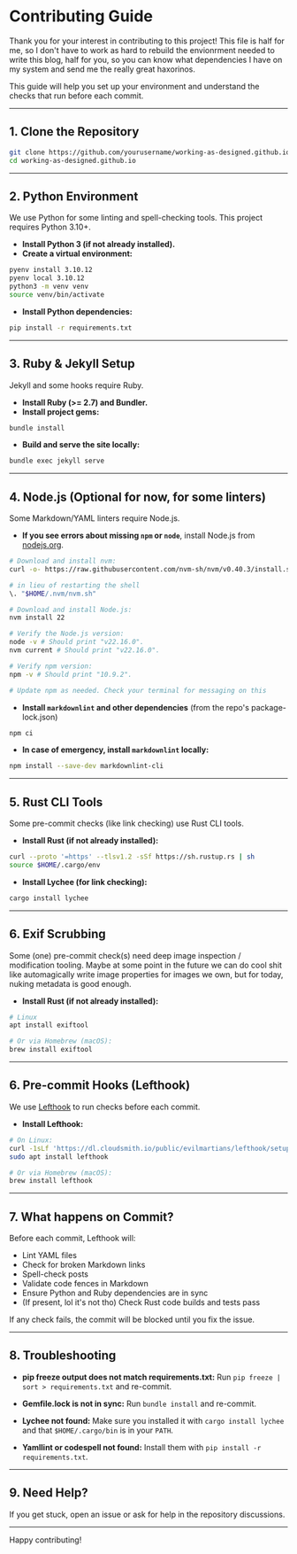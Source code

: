 # Contributing Guide

Thank you for your interest in contributing to this project! This file is half for me, so I don't have to work as hard to rebuild the envionrment needed to write this blog, half for you, so you can know what dependencies I have on my system and send me the really great haxorinos.

This guide will help you set up your environment and understand the checks that run before each commit.

---

## 1. Clone the Repository

```bash
git clone https://github.com/yourusername/working-as-designed.github.io.git
cd working-as-designed.github.io
```

---

## 2. Python Environment

We use Python for some linting and spell-checking tools. This project requires Python 3.10+.

- **Install Python 3 (if not already installed).**
- **Create a virtual environment:**

```bash
pyenv install 3.10.12
pyenv local 3.10.12
python3 -m venv venv
source venv/bin/activate
```

- **Install Python dependencies:**

```bash
pip install -r requirements.txt
```

---

## 3. Ruby & Jekyll Setup

Jekyll and some hooks require Ruby.

- **Install Ruby (>= 2.7) and Bundler.**
- **Install project gems:**

```bash
bundle install
```

- **Build and serve the site locally:**

```bash
bundle exec jekyll serve
```

---

## 4. Node.js (Optional for now, for some linters)

Some Markdown/YAML linters require Node.js.

- **If you see errors about missing `npm` or `node`**, install Node.js from [nodejs.org](https://nodejs.org/).

```bash
# Download and install nvm:
curl -o- https://raw.githubusercontent.com/nvm-sh/nvm/v0.40.3/install.sh | bash

# in lieu of restarting the shell
\. "$HOME/.nvm/nvm.sh"

# Download and install Node.js:
nvm install 22

# Verify the Node.js version:
node -v # Should print "v22.16.0".
nvm current # Should print "v22.16.0".

# Verify npm version:
npm -v # Should print "10.9.2".

# Update npm as needed. Check your terminal for messaging on this
```

- **Install `markdownlint` and other dependencies** (from the repo's package-lock.json)

```bash
npm ci
```

- **In case of emergency, install `markdownlint` locally:**

```bash
npm install --save-dev markdownlint-cli
```

---

## 5. Rust CLI Tools

Some pre-commit checks (like link checking) use Rust CLI tools.

- **Install Rust (if not already installed):**

```bash
curl --proto '=https' --tlsv1.2 -sSf https://sh.rustup.rs | sh
source $HOME/.cargo/env
```

- **Install Lychee (for link checking):**

```bash
cargo install lychee
```

---

## 6. Exif Scrubbing

Some (one) pre-commit check(s) need deep image inspection / modification tooling. Maybe at some point in the future we can do cool shit like automagically write image properties for images we own, but for today, nuking metadata is good enough.

- **Install Rust (if not already installed):**

```bash
# Linux
apt install exiftool

# Or via Homebrew (macOS):
brew install exiftool
```

---

## 6. Pre-commit Hooks (Lefthook)

We use [Lefthook](https://github.com/evilmartians/lefthook) to run checks before each commit.

- **Install Lefthook:**

```bash
# On Linux:
curl -1sLf 'https://dl.cloudsmith.io/public/evilmartians/lefthook/setup.deb.sh' | sudo -E bash
sudo apt install lefthook

# Or via Homebrew (macOS):
brew install lefthook
```

---

## 7. What happens on Commit?

Before each commit, Lefthook will:

- Lint YAML files
- Check for broken Markdown links
- Spell-check posts
- Validate code fences in Markdown
- Ensure Python and Ruby dependencies are in sync
- (If present, lol it's not tho) Check Rust code builds and tests pass

If any check fails, the commit will be blocked until you fix the issue.

---

## 8. Troubleshooting

- **pip freeze output does not match requirements.txt:**
Run `pip freeze | sort > requirements.txt` and re-commit.

- **Gemfile.lock is not in sync:**
Run `bundle install` and re-commit.

- **Lychee not found:**
Make sure you installed it with `cargo install lychee` and that `$HOME/.cargo/bin` is in your `PATH`.

- **Yamllint or codespell not found:**
Install them with `pip install -r requirements.txt`.

---

## 9. Need Help?

If you get stuck, open an issue or ask for help in the repository discussions.

---

Happy contributing!
